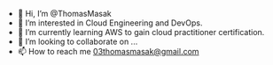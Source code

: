 - 👋 Hi, I’m @ThomasMasak
- 👀 I’m interested in Cloud Engineering and DevOps.
- 🌱 I’m currently learning AWS to gain cloud practitioner certification.
- 💞️ I’m looking to collaborate on ...
- 📫 How to reach me 03thomasmasak@gmail.com

<!---
ThomasMasak/ThomasMasak is a ✨ special ✨ repository because its `README.md` (this file) appears on your GitHub profile.
You can click the Preview link to take a look at your changes.
--->
